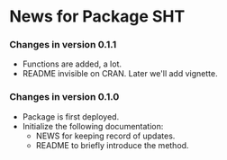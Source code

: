 # News for Package SHT
### Changes in version 0.1.1
  * Functions are added, a lot.
  * README invisible on CRAN. Later we'll add vignette.
  
### Changes in version 0.1.0
  * Package is first deployed.
  * Initialize the following documentation:
    - NEWS for keeping record of updates.
    - README to briefly introduce the method.